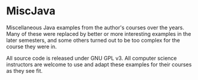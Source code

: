 # MiscJava

Miscellaneous Java examples from the author's courses over the years. Many of these were replaced by better or more interesting examples in the later semesters, and some others turned out to be too complex for the course they were in.

All source code is released under GNU GPL v3. All computer science instructors are welcome to use and adapt these examples for their courses as they see fit.
